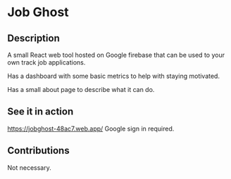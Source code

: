# Job Ghost

## Description
A small React web tool hosted on Google firebase that can be used to your own track job applications.

Has a dashboard with some basic metrics to help with staying motivated.

Has a small about page to describe what it can do.


## See it in action
https://jobghost-48ac7.web.app/
Google sign in required.

## Contributions
Not necessary.




